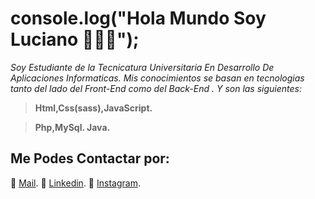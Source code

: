 # console.log("Hola Mundo Soy Luciano 👋👨‍💻");

*Soy Estudiante de la Tecnicatura Universitaria En Desarrollo De Aplicaciones Informaticas. Mis conocimientos se basan
en tecnologias tanto del lado del Front-End como del Back-End . Y son las siguientes:*

> **Html,Css(sass),JavaScript.**

> **Php,MySql. Java.**

## Me Podes Contactar por: 

📩 [Mail](Oroquietaluciano@gmail.com).
💼 [Linkedin](https://www.linkedin.com/in/luciano-oroquieta-merlino-3b6590260/).
📸 [Instagram](https://www.instagram.com/luuloo.97/).
		
